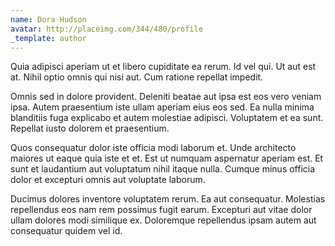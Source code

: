 ```yaml
---
name: Dora Hudson
avatar: http://placeimg.com/344/480/profile
_template: author
---
```

Quia adipisci aperiam ut et libero cupiditate ea rerum. Id vel qui. Ut aut est at. Nihil optio omnis qui nisi aut. Cum ratione repellat impedit.
  
Omnis sed in dolore provident. Deleniti beatae aut ipsa est eos vero veniam ipsa. Autem praesentium iste ullam aperiam eius eos sed. Ea nulla minima blanditiis fuga explicabo et autem molestiae adipisci. Voluptatem et ea sunt. Repellat iusto dolorem et praesentium.
  
Quos consequatur dolor iste officia modi laborum et. Unde architecto maiores ut eaque quia iste et et. Est ut numquam aspernatur aperiam est. Et sunt et laudantium aut voluptatum nihil itaque nulla. Cumque minus officia dolor et excepturi omnis aut voluptate laborum.
  
Ducimus dolores inventore voluptatem rerum. Ea aut consequatur. Molestias repellendus eos nam rem possimus fugit earum. Excepturi aut vitae dolor ullam dolores modi similique ex. Doloremque repellendus ipsam autem aut consequatur quidem vel id.
